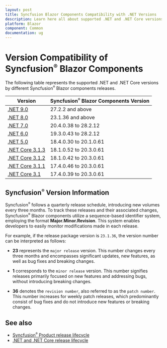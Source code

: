 ```yaml
---
layout: post
title: Syncfusion Blazor Components Compatibility with .NET Versions
description: Learn here all about supported .NET and .NET Core versions by Syncfusion Blazor Components and much more.
platform: Blazor
component: Common
documentation: ug
---
```


# Version Compatibility of Syncfusion<sup style="font-size:70%">&reg;</sup> Blazor Components

The following table represents the supported .NET and .NET Core versions by different Syncfusion<sup style="font-size:70%">&reg;</sup> Blazor components releases.

| Version | Syncfusion<sup style="font-size:70%">&reg;</sup> Blazor Components Version |
| ------------- | ------------- |
| [.NET 9.0](https://dotnet.microsoft.com/en-us/download/dotnet/9.0) | 27.2.2 and above |
| [.NET 8.0](https://dotnet.microsoft.com/en-us/download/dotnet/8.0) | 23.1.36 and above |
| [.NET 7.0](https://devblogs.microsoft.com/dotnet/announcing-dotnet-7/) | 20.4.0.38 to 28.2.12 |
| [.NET 6.0](https://devblogs.microsoft.com/dotnet/announcing-asp-net-core-in-net-6/) | 19.3.0.43 to 28.2.12 |
| [.NET 5.0](https://devblogs.microsoft.com/dotnet/announcing-asp-net-core-in-net-5/) | 18.4.0.30 to 20.1.0.61  |
| [.NET Core 3.1.3](https://devblogs.microsoft.com/dotnet/blazor-webassembly-3-2-0-release-candidate-now-available/) | 18.1.0.52 to 20.3.0.61 |
| [.NET Core 3.1.2](https://devblogs.microsoft.com/dotnet/net-core-february-2020/) | 18.1.0.42 to 20.3.0.61 |
| [.NET Core 3.1.1](https://devblogs.microsoft.com/dotnet/net-core-january-2020/) | 17.4.0.46 to 20.3.0.61 |
| [.NET Core 3.1](https://devblogs.microsoft.com/dotnet/asp-net-core-updates-in-net-core-3-1/) | 17.4.0.39 to 20.3.0.61 |

## Syncfusion<sup style="font-size:70%">&reg;</sup> Version Information

Syncfusion<sup style="font-size:70%">&reg;</sup> follows a quarterly release schedule, introducing new volumes every three months. To track these releases and their associated changes, Syncfusion<sup style="font-size:70%">&reg;</sup> Blazor components utilize a sequence-based identifier system, employing the format **Major.Minor.Revision**. This system enables developers to easily monitor modifications made in each release.

For example, if the release package version is `23.1.36`, the version number can be interpreted as follows:

* **23** represents the `major release` version. This number changes every three months and encompasses significant updates, new features, as well as bug fixes and breaking changes.

* **1** corresponds to the `minor release` version. This number signifies releases primarily focused on new features and addressing bugs, without introducing breaking changes.

* **36** denotes the `revision number`, also referred to as the `patch number`. This number increases for weekly patch releases, which predominantly consist of bug fixes and do not introduce new features or breaking changes.

## See also

* [Syncfusion<sup style="font-size:70%">&reg;</sup> Product release lifecycle](https://www.syncfusion.com/support/product-lifecycle/estudio)
* [.NET and .NET Core release lifecycle](https://dotnet.microsoft.com/en-us/platform/support/policy/dotnet-core)

